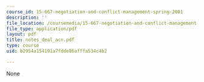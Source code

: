 ```yaml
---
course_id: 15-667-negotiation-and-conflict-management-spring-2001
description: ''
file_location: /coursemedia/15-667-negotiation-and-conflict-management-spring-2001/b2954a154191a7fdde86afffa534c4b2_notes_deal_acn.pdf
file_type: application/pdf
layout: pdf
title: notes_deal_acn.pdf
type: course
uid: b2954a154191a7fdde86afffa534c4b2

---
```

None
